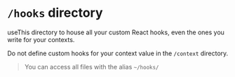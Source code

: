 # `/hooks` directory

useThis directory to house all your custom React hooks, even the ones you write for your contexts.

Do not define custom hooks for your context value in the `/context` directory.

> You can access all files with the alias `~/hooks/`
